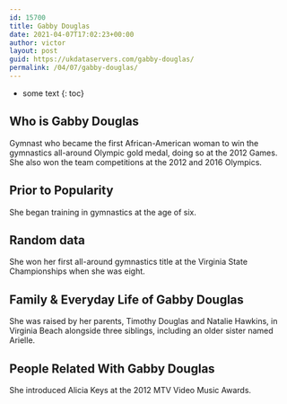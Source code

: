```yaml
---
id: 15700
title: Gabby Douglas
date: 2021-04-07T17:02:23+00:00
author: victor
layout: post
guid: https://ukdataservers.com/gabby-douglas/
permalink: /04/07/gabby-douglas/
---
```


* some text
{: toc}


## Who is Gabby Douglas



Gymnast who became the first African-American woman to win the gymnastics all-around Olympic gold medal, doing so at the 2012 Games. She also won the team competitions at the 2012 and 2016 Olympics.

                
                
                
## Prior to Popularity



She began training in gymnastics at the age of six.

                
                
                
## Random data



She won her first all-around gymnastics title at the Virginia State Championships when she was eight.

                
                
                
## Family & Everyday Life of Gabby Douglas



She was raised by her parents, Timothy Douglas and Natalie Hawkins, in Virginia Beach alongside three siblings, including an older sister named Arielle.

                
                
                
## People Related With Gabby Douglas



She introduced Alicia Keys at the 2012 MTV Video Music Awards.

                
              
            
          
          
          